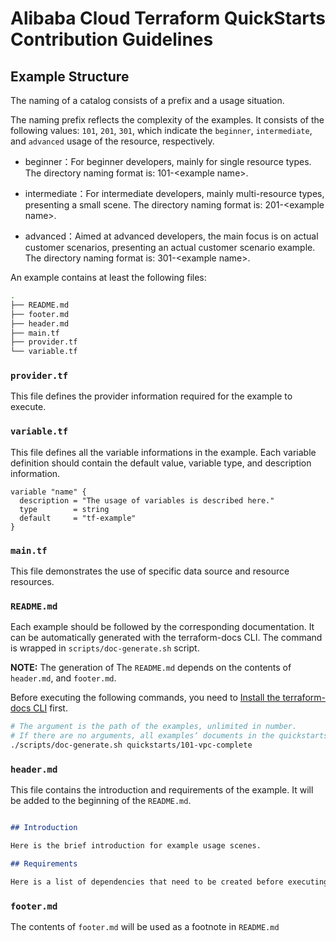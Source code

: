 # Alibaba Cloud Terraform QuickStarts Contribution Guidelines

## Example Structure

The naming of a catalog consists of a prefix and a usage situation. 

The naming prefix reflects the complexity of the examples. It consists of the following values: `101`, `201`, `301`, which indicate the `beginner`, `intermediate`, and `advanced` usage of the resource, respectively.

- beginner：For beginner developers, mainly for single resource types. The directory naming format is: 101-\<example name\>.

- intermediate：For intermediate developers, mainly multi-resource types, presenting a small scene. The directory naming format is: 201-\<example name\>.

- advanced：Aimed at advanced developers, the main focus is on actual customer scenarios, presenting an actual customer scenario example. The directory naming format is: 301-\<example name\>.

An example contains at least the following files: 

```bash
.
├── README.md
├── footer.md
├── header.md
├── main.tf
├── provider.tf
└── variable.tf
```

### `provider.tf`

This file defines the provider information required for the example to execute.

### `variable.tf`

This file defines all the variable informations in the example. Each variable definition should contain the default value, variable type, and description information.

```
variable "name" {
  description = "The usage of variables is described here."
  type        = string
  default     = "tf-example"
}
```

### `main.tf`

This file demonstrates the use of specific data source and resource resources.



### `README.md`

Each example should be followed by the corresponding documentation. It can be automatically generated with the terraform-docs CLI. The command is wrapped in `scripts/doc-generate.sh` script. 

**NOTE:**  The generation of The `README.md` depends on the contents of `header.md`, and `footer.md`.

Before executing the following commands, you need to [Install the terraform-docs CLI](https://terraform-docs.io/user-guide/installation/) first.


```bash
# The argument is the path of the examples, unlimited in number.
# If there are no arguments, all examples‘ documents in the quickstarts directory will be generated
./scripts/doc-generate.sh quickstarts/101-vpc-complete
```



### `header.md` 

This file contains the introduction and requirements of the example. It will be added to the beginning of the `README.md`. 

```markdown

## Introduction

Here is the brief introduction for example usage scenes.

## Requirements

Here is a list of dependencies that need to be created before executing the example

```

### `footer.md`

The contents of `footer.md` will be used as a footnote in `README.md`


